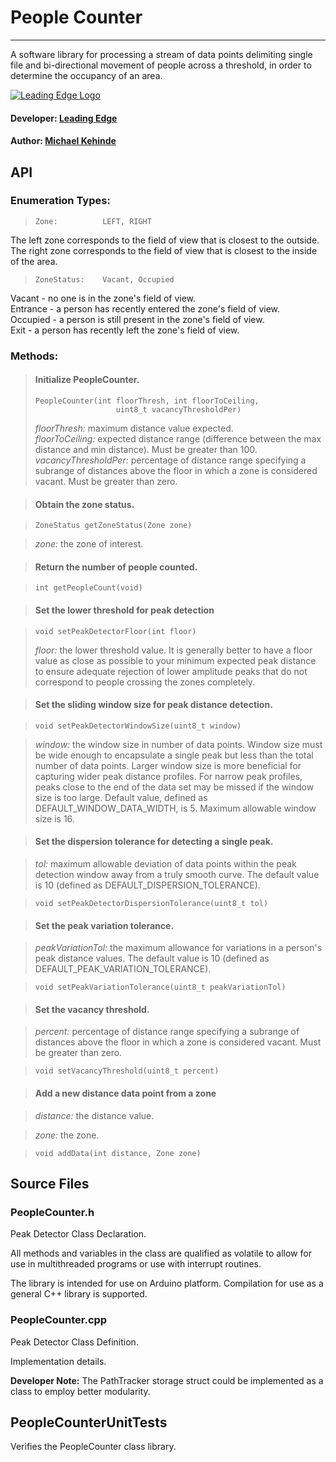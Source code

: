 # People Counter
___

A software library for processing a stream of data points delimiting single file and bi-directional movement of people across a threshold, in order to determine the occupancy of an area. 


[![Leading Edge Logo](https://media-exp1.licdn.com/dms/image/C4E0BAQF-UbPKHHBySg/company-logo_200_200/0?e=2159024400&v=beta&t=gL1TuL_tFEYqSpDxn2hsdtfIJe7isOleo7h-oLenYiE)](https://www.linkedin.com/company/leading-edge-mcmaster)

#### Developer: [Leading Edge](macleadingedge@gmail.com)
#### Author: [Michael Kehinde](kehindem@mcmaster.ca)

## API
### Enumeration Types:
	
>```
>Zone:          LEFT, RIGHT
>```

<!-- -->
The left zone corresponds to the field of view that is closest to the outside. The right zone corresponds to the field of view that is closest to the inside of the area. 


<!-- -->
>```
>ZoneStatus:    Vacant, Occupied
>```

Vacant - no one is in the zone's field of view.  
Entrance - a person has recently entered the zone's field of view.   
Occupied - a person is still present in the zone's field of view.  
Exit - a person has recently left the zone's field of view. 


### Methods:  


>#### Initialize PeopleCounter.  
>```
>PeopleCounter(int floorThresh, int floorToCeiling, 
>				    uint8_t vacancyThresholdPer)
>```
> *floorThresh:* maximum distance value expected.  
> *floorToCeiling:* expected distance range (difference
 						between the max distance and min distance). Must
 						be greater than 100.  
> *vacancyThresholdPer:* percentage of distance range 
                         specifying a subrange of distances 
                         above the floor in which a zone is 
                         considered vacant. Must be greater than 
                         zero.


<!-- -->
>#### Obtain the zone status.

>```
>ZoneStatus getZoneStatus(Zone zone)
>```

> *zone:* the zone of interest.  




<!-- -->
>#### Return the number of people counted.

>```
>int getPeopleCount(void)
>```


<!-- -->
>#### Set the lower threshold for peak detection

>```
>void setPeakDetectorFloor(int floor)
>```
> *floor:* the lower threshold value. It is generally better to have a floor value as close as possible to your minimum expected peak distance to ensure adequate rejection of lower amplitude peaks that do not correspond to people crossing the zones completely. 



<!-- --> 
>#### Set the sliding window size for peak distance detection.

>```
>void setPeakDetectorWindowSize(uint8_t window)
>```

> *window:* the window size in number of data points. Window size must be wide enough to encapsulate a single peak but less than the total number of data points. Larger window size is more beneficial for capturing wider peak distance profiles. For narrow peak profiles, peaks close to the end of the data set may be missed if the window size is too large. Default value, defined as DEFAULT\_WINDOW\_DATA\_WIDTH, is 5. Maximum allowable window size is 16.



<!-- -->
>#### Set the dispersion tolerance for detecting a single peak.

> *tol:* maximum allowable deviation of data points within the 
			peak detection window away from a truly smooth curve.
			The default value is 10 (defined as
			DEFAULT\_DISPERSION\_TOLERANCE).
             
>```
>void setPeakDetectorDispersionTolerance(uint8_t tol)
>```


<!-- -->
>#### Set the peak variation tolerance. 

> *peakVariationTol:* the maximum allowance for variations in a person's peak distance values. The default value is 10 (defined as
DEFAULT\_PEAK\_VARIATION\_TOLERANCE).
             
>```
>void setPeakVariationTolerance(uint8_t peakVariationTol)
>```



<!-- -->
>#### Set the vacancy threshold. 

> *percent:* percentage of distance range 
             specifying a subrange of distances 
             above the floor in which a zone is 
             considered vacant. Must be greater
             than zero.
             
>```
>void setVacancyThreshold(uint8_t percent)
>```


<!-- -->
>#### Add a new distance data point from a zone

> *distance:* the distance value. 
 
> *zone:* the zone.

>```
>void addData(int distance, Zone zone)
>```

## Source Files

### PeopleCounter.h 
Peak Detector Class Declaration.

All methods and variables in the class are qualified as volatile to allow for use in multithreaded programs or use with interrupt routines. 

The library is intended for use on Arduino platform. Compilation for use as a general C++ library is supported. 

### PeopleCounter.cpp
Peak Detector Class Definition.  

Implementation details.

**Developer Note:** The PathTracker storage struct could be implemented as a class to employ better modularity.

## PeopleCounterUnitTests
Verifies the PeopleCounter class library. 